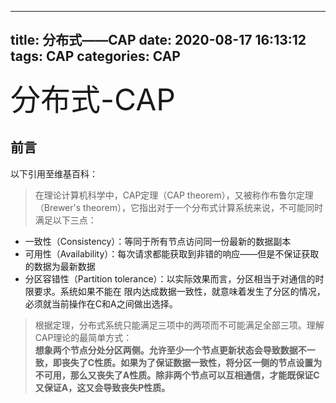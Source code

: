  ---
title: 分布式——CAP
date: 2020-08-17 16:13:12
tags: CAP
categories: CAP
---
 
 <font size=7>分布式-CAP</font>

## 前言  
以下引用至维基百科：  
>在理论计算机科学中，CAP定理（CAP theorem），又被称作布鲁尔定理（Brewer's theorem），它指出对于一个分布式计算系统来说，不可能同时满足以下三点：
  * 一致性（Consistency）：等同于所有节点访问同一份最新的数据副本
  * 可用性（Availability）：每次请求都能获取到非错的响应——但是不保证获取的数据为最新数据
  * 分区容错性（Partition tolerance）：以实际效果而言，分区相当于对通信的时限要求。系统如果不能在
    限内达成数据一致性，就意味着发生了分区的情况，必须就当前操作在C和A之间做出选择。

>根据定理，分布式系统只能满足三项中的两项而不可能满足全部三项。理解CAP理论的最简单方式：  
**想象两个节点分处分区两侧。允许至少一个节点更新状态会导致数据不一致，即丧失了C性质。如果为了保证数据一致性，将分区一侧的节点设置为不可用，那么又丧失了A性质。除非两个节点可以互相通信，才能既保证C又保证A，这又会导致丧失P性质。**
